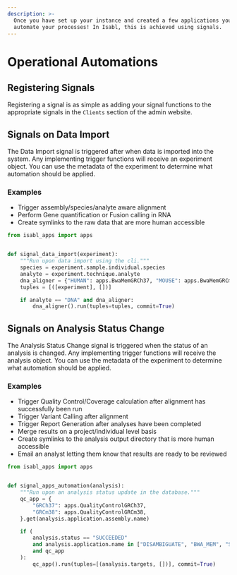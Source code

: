 ```yaml
---
description: >-
  Once you have set up your instance and created a few applications you can now
  automate your processes! In Isabl, this is achieved using signals.
---
```


# Operational Automations

## Registering Signals

Registering a signal is as simple as adding your signal functions to the appropriate signals in the `Clients` section of the admin website.

## Signals on Data Import

The Data Import signal is triggered after when data is imported into the system. Any implementing trigger functions will receive an experiment object. You can use the metadata of the experiment to determine what automation should be applied. 

### Examples

* Trigger assembly/species/analyte aware alignment
* Perform Gene quantification or Fusion calling in RNA
* Create symlinks to the raw data that are more human accessible

```python
from isabl_apps import apps


def signal_data_import(experiment):
    """Run upon data import using the cli."""
    species = experiment.sample.individual.species
    analyte = experiment.technique.analyte
    dna_aligner = {"HUMAN": apps.BwaMemGRCh37, "MOUSE": apps.BwaMemGRCm38}.get(species)
    tuples = [([experiment], [])]

    if analyte == "DNA" and dna_aligner:
        dna_aligner().run(tuples=tuples, commit=True)
```

## Signals on Analysis Status Change

The Analysis Status Change signal is triggered when the status of an analysis is changed. Any implementing trigger functions will receive the analysis object. You can use the metadata of the experiment to determine what automation should be applied.

### Examples

* Trigger Quality Control/Coverage calculation after alignment has successfully been run
* Trigger Variant Calling after alignment
* Trigger Report Generation after analyses have been completed
* Merge results on a project/individual level basis
* Create symlinks to the analysis output directory that is more human accessible
* Email an analyst letting them know that results are ready to be reviewed

```python
from isabl_apps import apps


def signal_apps_automation(analysis):
    """Run upon an analysis status update in the database."""
    qc_app = {
        "GRCh37": apps.QualityControlGRCh37,
        "GRCm38": apps.QualityControlGRCm38,
    }.get(analysis.application.assembly.name)

    if (
        analysis.status == "SUCCEEDED"
        and analysis.application.name in ["DISAMBIGUATE", "BWA_MEM", "STAR"]
        and qc_app
    ):  
        qc_app().run(tuples=[(analysis.targets, [])], commit=True)
```

